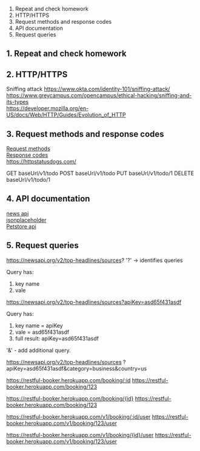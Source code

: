 1. Repeat and check homework
2. HTTP/HTTPS
3. Request methods and response codes
4. API documentation
5. Request queries


## 1. Repeat and check homework

## 2. HTTP/HTTPS

Sniffing attack
https://www.okta.com/identity-101/sniffing-attack/  
https://www.greycampus.com/opencampus/ethical-hacking/sniffing-and-its-types  
https://developer.mozilla.org/en-US/docs/Web/HTTP/Guides/Evolution_of_HTTP  

## 3. Request methods and response codes
[Request methods](https://developer.mozilla.org/en-US/docs/Web/HTTP/Reference/Methods)  
[Response codes](https://developer.mozilla.org/en-US/docs/Web/HTTP/Reference/Status)   
https://httpstatusdogs.com/  


GET baseUrl/v1/todo
POST baseUrl/v1/todo
PUT baseUrl/v1/todo/1
DELETE baseUrl/v1/todo/1

## 4. API documentation

[news api](https://newsapi.org/docs)  
[jsonplaceholder](https://jsonplaceholder.typicode.com)  
[Petstore api](https://petstore.swagger.io/) 


## 5. Request queries

https://newsapi.org/v2/top-headlines/sources?
'?' -> identifies queries

Query has:
1. key name
2. vale

https://newsapi.org/v2/top-headlines/sources?apiKey=asd65f431asdf

Query has:
1. key name = apiKey
2. vale = asd65f431asdf
3. full result: apiKey=asd65f431asdf

'&' - add additional query.

https://newsapi.org/v2/top-headlines/sources
?apiKey=asd65f431asdf&category=business&country=us


https://restful-booker.herokuapp.com/booking/:id
https://restful-booker.herokuapp.com/booking/123

https://restful-booker.herokuapp.com/booking/{id}
https://restful-booker.herokuapp.com/booking/123


https://restful-booker.herokuapp.com/v1/booking/:id/user
https://restful-booker.herokuapp.com/v1/booking/123/user

https://restful-booker.herokuapp.com/v1/booking/{id}/user
https://restful-booker.herokuapp.com/v1/booking/123/user
